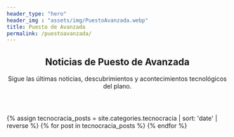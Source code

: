 ```yaml
---
header_type: "hero"
header_img : "assets/img/PuestoAvanzada.webp"
title: Puesto de Avanzada
permalink: /puestoavanzada/
---
```


<section class="tecnocracia-section">
  <header class="tecnocracia-header text-center">
    <h1>Noticias de Puesto de Avanzada</h1>
    <p>Sigue las últimas noticias, descubrimientos y acontecimientos tecnológicos del plano.</p>
  </header>

  <div id="tecnocracia-posts" class="row g-3">
    {% assign tecnocracia_posts = site.categories.tecnocracia | sort: 'date' | reverse %}
    {% for post in tecnocracia_posts %}
      <div class="post-item col-12 col-md-6" style="display: none;">
        <div class="card chulapa-card tecnocracia shadow-sm h-100">
          <div class="row g-0">
            {% if post.image %}
              <div class="col-4 d-none d-md-block">
                <img src="{{ post.image | relative_url }}" class="img-fluid rounded-start" alt="{{ post.title }}">
              </div>
            {% endif %}
            <div class="col">
              <div class="card-body d-flex flex-column">
                <!-- Contenido superior: título y fecha -->
                <div>
                  <h2 class="card-title h5 text-center">
                    <a href="{{ post.url | relative_url }}">{{ post.title }}</a>
                  </h2>
                  <p class="card-text text-center">
                    <small class="text-muted">{{ post.date | date: "%d %B %Y" }}</small>
                  </p>
                </div>
                <!-- Extracto con espacio flexible -->
                <div class="flex-grow-1 mt-2">
                  <p class="card-text">{{ post.excerpt }}</p>
                </div>
                <!-- Botón "Leer más" abajo -->
                <div class="mt-3">
                  <a href="{{ post.url | relative_url }}" class="btn btn-sm btn-outline-secondary">Leer más</a>
                </div>
              </div>
            </div>
          </div>
        </div>
      </div>
    {% endfor %}
  </div>

  <!-- Controles de paginación -->
  <nav class="pagination-nav mt-4 text-center">
    <ul id="pagination" class="pagination justify-content-center"></ul>
  </nav>
</section>





